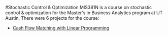 #Stochastic Control & Optimization
MIS381N is a course on stochastic control & optimization for the Master's in Business Analytics program at UT Austin. There were 6 projects for the course:

* [Cash Flow Matching with Linear Programming](https://github.com/juliaawu/mis381n-stochastic-control-and-optimization/tree/master/cash-flow-matching-with-linear-programming)